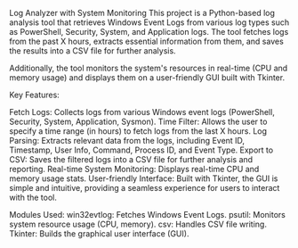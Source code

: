 Log Analyzer with System Monitoring
This project is a Python-based log analysis tool that retrieves Windows Event Logs from various log types such as PowerShell, Security, System, and Application logs. The tool fetches logs from the past X hours, extracts essential information from them, and saves the results into a CSV file for further analysis.

Additionally, the tool monitors the system's resources in real-time (CPU and memory usage) and displays them on a user-friendly GUI built with Tkinter.

Key Features:

Fetch Logs: Collects logs from various Windows event logs (PowerShell, Security, System, Application, Sysmon).
Time Filter: Allows the user to specify a time range (in hours) to fetch logs from the last X hours.
Log Parsing: Extracts relevant data from the logs, including Event ID, Timestamp, User Info, Command, Process ID, and Event Type.
Export to CSV: Saves the filtered logs into a CSV file for further analysis and reporting.
Real-time System Monitoring: Displays real-time CPU and memory usage stats.
User-friendly Interface: Built with Tkinter, the GUI is simple and intuitive, providing a seamless experience for users to interact with the tool.

Modules Used:
win32evtlog: Fetches Windows Event Logs.
psutil: Monitors system resource usage (CPU, memory).
csv: Handles CSV file writing.
Tkinter: Builds the graphical user interface (GUI).
